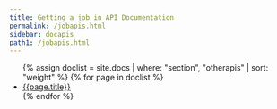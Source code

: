 ```yaml
---
title: Getting a job in API Documentation
permalink: /jobapis.html
sidebar: docapis
path1: /jobapis.html
---
```


<ul class="onPageMinitoc">
{% assign doclist = site.docs | where: "section", "otherapis" | sort: "weight" %}
{% for page in doclist %}
<li><a href="{{page.permalink | remove: "/" }}">{{page.title}}</a></li>
{% endfor %}
</ul>
